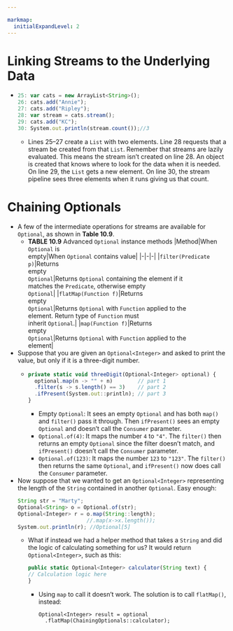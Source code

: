 ```yaml
---

markmap:
  initialExpandLevel: 2
---
```

# **Linking Streams to the Underlying Data**
- ```js
  25: var cats = new ArrayList<String>();
  26: cats.add("Annie");
  27: cats.add("Ripley");
  28: var stream = cats.stream();
  29: cats.add("KC");
  30: System.out.println(stream.count());//3
  ```
  -  Lines 25–27 create a `List` with two elements. Line 28 requests that a 
stream be created from that `List`. Remember that streams are lazily 
evaluated. This means the stream isn’t created on line 28. An object 
is created that knows where to look for the data when it is needed.
On line 29, the `List` gets a new element. On line 30, the stream 
pipeline sees three elements when it runs giving us that count.
# **Chaining Optionals**
- A few of the intermediate operations for streams are 
available for `Optional`, as shown in **Table 10.9**.
  - **TABLE 10.9** Advanced `Optional` instance methods
    |Method|When<br/>`Optional` is <br/>empty|When `Optional` contains value|
    |-|-|-|
    |`filter(Predicate p)`|Returns<br/>empty<br/>`Optional`|Returns `Optional` containing the element if it<br/>matches the `Predicate`, otherwise empty<br/> `Optional`|
    |`flatMap(Function f)`|Returns<br/>empty<br/>`Optional`|Returns `Optional` with `Function` applied to the<br/> element. Return type of `Function` must<br/> inherit `Optional`.|
    |`map(Function f)`|Returns<br/>empty<br/>`Optional`|Returns `Optional` with `Function` applied to the<br/> element|
- Suppose that you are given an `Optional<Integer>` and asked
 to print the value, but only if it is a three-­digit number.
  - ```js
    private static void threeDigit(Optional<Integer> optional) {
      optional.map(n -> "" + n)        // part 1
      .filter(s -> s.length() == 3)    // part 2
      .ifPresent(System.out::println); // part 3
    }
    ```
    - Empty `Optional`: It sees an empty `Optional` and has both `map()` and `filter()` 
    pass it through. Then `ifPresent()` sees an empty `Optional` and doesn’t call 
    the `Consumer` parameter.
    - `Optional.of(4)`: It maps the number `4` to `"4"`. The `filter()` then returns an 
    empty `Optional` since the filter doesn’t match, and `ifPresent()` doesn’t call 
    the `Consumer` parameter.
    - `Optional.of(123)`: It maps the number `123` to `"123"`. The `filter()` then returns 
    the same `Optional`, and `ifPresent()` now does call the `Consumer` parameter.
- Now suppose that we wanted to get an `Optional<Integer>` representing the
length of the `String` contained in another `Optional`. Easy enough:
  ```js
  String str = "Marty";
  Optional<String> o = Optional.of(str);
  Optional<Integer> r = o.map(String::length);
                        //.map(x->x.length());
  System.out.println(r); //Optional[5]
  ```
  - What if instead we had a helper method that takes a `String` and did the logic
    of calculating something for us? It would return `Optional<Integer>`, such as this:
      ```js
      public static Optional<Integer> calculator(String text) {
      // Calculation logic here
      }
      ```
      - Using `map` to call it doesn’t work. The solution is
       to call `flatMap()`, instead:
          ```
          Optional<Integer> result = optional
            .flatMap(ChainingOptionals::calculator);
          ```